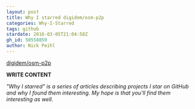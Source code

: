 ```yaml
---
layout: post
title: Why I starred digidem/osm-p2p
categories: Why-I-Starred
tags: github
stardate: 2016-03-05T21:04:58Z
gh_id: 50558859
author: Nick Peihl
---
```


[digidem/osm-p2p](https://github.com/digidem/osm-p2p)

**WRITE CONTENT**

*"Why I starred" is a series of articles describing projects I star on GitHub and why I found them interesting. My hope is that you'll find them interesting as well.*

